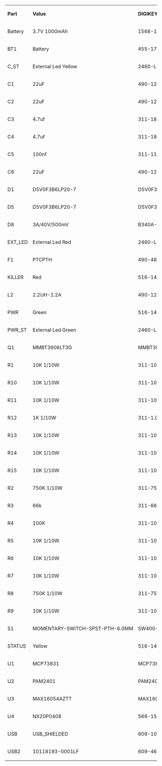 <table border="0" cellspacing="0" cellpadding="0" width="872">
    <tbody>
        <tr>
            <td width="59" nowrap="" valign="bottom">
                <p>
                    <strong>Part</strong>
                </p>
            </td>
            <td width="259" nowrap="" valign="bottom">
                <p>
                    <strong>Value</strong>
                </p>
            </td>
            <td width="175" nowrap="" valign="bottom">
                <p>
                    <strong>DIGIKEY</strong>
                </p>
            </td>
            <td width="155" nowrap="" valign="bottom">
                <p>
                    <strong>MPN</strong>
                </p>
            </td>
            <td width="196" nowrap="" valign="bottom">
                <p>
                    <strong>Package</strong>
                </p>
            </td>
            <td width="29" nowrap="" valign="bottom">
                <p>
                    <strong>Qty</strong>
                </p>
            </td>
        </tr>
        <tr>
            <td width="59" nowrap="" valign="bottom">
                <p>
                    Battery
                </p>
            </td>
            <td width="259" nowrap="" valign="bottom">
                <p>
                    3.7V 1000mAh
                </p>
            </td>
            <td width="175" nowrap="" valign="bottom">
                <p>
                    1568-1492-ND
                </p>
            </td>
            <td width="155" nowrap="" valign="bottom">
                <p>
                    PRT-13813
                </p>
            </td>
            <td width="196" nowrap="" valign="bottom">
            </td>
            <td width="29" nowrap="" valign="bottom">
                <p align="right">
                    1
                </p>
            </td>
        </tr>
        <tr>
            <td width="59" nowrap="" valign="bottom">
                <p>
                    BT1
                </p>
            </td>
            <td width="259" nowrap="" valign="bottom">
                <p>
                    Battery
                </p>
            </td>
            <td width="175" nowrap="" valign="bottom">
                <p>
                    455-1749-1-ND
                </p>
            </td>
            <td width="155" nowrap="" valign="bottom">
                <p>
                    S2B-PH-SM4-TB(LF)(SN)
                </p>
            </td>
            <td width="196" nowrap="" valign="bottom">
                <p>
                    SON65P200X200X63-7N
                </p>
            </td>
            <td width="29" nowrap="" valign="bottom">
                <p align="right">
                    1
                </p>
            </td>
        </tr>
        <tr>
            <td width="59" nowrap="" valign="bottom">
                <p>
                    C_ST
                </p>
            </td>
            <td width="259" nowrap="" valign="bottom">
                <p>
                    External Led Yellow
                </p>
            </td>
            <td width="175" nowrap="" valign="bottom">
                <p>
                    2460-L314YD-ND
                </p>
            </td>
            <td width="155" nowrap="" valign="bottom">
                <p>
                    L314YD
                </p>
            </td>
            <td width="196" nowrap="" valign="bottom">
            </td>
            <td width="29" nowrap="" valign="bottom">
                <p align="right">
                    1
                </p>
            </td>
        </tr>
        <tr>
            <td width="59" nowrap="" valign="bottom">
                <p>
                    C1
                </p>
            </td>
            <td width="259" nowrap="" valign="bottom">
                <p>
                    22uF
                </p>
            </td>
            <td width="175" nowrap="" valign="bottom">
                <p>
                    490-12763-1-ND
                </p>
            </td>
            <td width="155" nowrap="" valign="bottom">
                <p>
                    GRM319R61C226ME15D
                </p>
            </td>
            <td width="196" nowrap="" valign="bottom">
                <p>
                    C1206
                </p>
            </td>
            <td width="29" nowrap="" valign="bottom">
                <p align="right">
                    1
                </p>
            </td>
        </tr>
        <tr>
            <td width="59" nowrap="" valign="bottom">
                <p>
                    C2
                </p>
            </td>
            <td width="259" nowrap="" valign="bottom">
                <p>
                    22uF
                </p>
            </td>
            <td width="175" nowrap="" valign="bottom">
                <p>
                    490-12763-1-ND
                </p>
            </td>
            <td width="155" nowrap="" valign="bottom">
                <p>
                    GRM319R61C226ME15D
                </p>
            </td>
            <td width="196" nowrap="" valign="bottom">
                <p>
                    C1206
                </p>
            </td>
            <td width="29" nowrap="" valign="bottom">
                <p align="right">
                    1
                </p>
            </td>
        </tr>
        <tr>
            <td width="59" nowrap="" valign="bottom">
                <p>
                    C3
                </p>
            </td>
            <td width="259" nowrap="" valign="bottom">
                <p>
                    4.7uf
                </p>
            </td>
            <td width="175" nowrap="" valign="bottom">
                <p>
                    311-1871-1-ND
                </p>
            </td>
            <td width="155" nowrap="" valign="bottom">
                <p>
                    CC0805KKX5R8BB475
                </p>
            </td>
            <td width="196" nowrap="" valign="bottom">
                <p>
                    C0805
                </p>
            </td>
            <td width="29" nowrap="" valign="bottom">
                <p align="right">
                    1
                </p>
            </td>
        </tr>
        <tr>
            <td width="59" nowrap="" valign="bottom">
                <p>
                    C4
                </p>
            </td>
            <td width="259" nowrap="" valign="bottom">
                <p>
                    4.7uf
                </p>
            </td>
            <td width="175" nowrap="" valign="bottom">
                <p>
                    311-1871-1-ND
                </p>
            </td>
            <td width="155" nowrap="" valign="bottom">
                <p>
                    CC0805KKX5R8BB475
                </p>
            </td>
            <td width="196" nowrap="" valign="bottom">
                <p>
                    R0603
                </p>
            </td>
            <td width="29" nowrap="" valign="bottom">
                <p align="right">
                    1
                </p>
            </td>
        </tr>
        <tr>
            <td width="59" nowrap="" valign="bottom">
                <p>
                    C5
                </p>
            </td>
            <td width="259" nowrap="" valign="bottom">
                <p>
                    100nf
                </p>
            </td>
            <td width="175" nowrap="" valign="bottom">
                <p>
                    311-1140-1-ND
                </p>
            </td>
            <td width="155" nowrap="" valign="bottom">
                <p>
                    CC0805KRX7R9BB104
                </p>
            </td>
            <td width="196" nowrap="" valign="bottom">
                <p>
                    C0805
                </p>
            </td>
            <td width="29" nowrap="" valign="bottom">
                <p align="right">
                    1
                </p>
            </td>
        </tr>
        <tr>
            <td width="59" nowrap="" valign="bottom">
                <p>
                    C6
                </p>
            </td>
            <td width="259" nowrap="" valign="bottom">
                <p>
                    22uF
                </p>
            </td>
            <td width="175" nowrap="" valign="bottom">
                <p>
                    490-12763-1-ND
                </p>
            </td>
            <td width="155" nowrap="" valign="bottom">
                <p>
                    GRM319R61C226ME15D
                </p>
            </td>
            <td width="196" nowrap="" valign="bottom">
                <p>
                    SMA-DIODE
                </p>
            </td>
            <td width="29" nowrap="" valign="bottom">
                <p align="right">
                    1
                </p>
            </td>
        </tr>
        <tr>
            <td width="59" nowrap="" valign="bottom">
                <p>
                    D1
                </p>
            </td>
            <td width="259" nowrap="" valign="bottom">
                <p>
                    D5V0F3B6LP20-7
                </p>
            </td>
            <td width="175" nowrap="" valign="bottom">
                <p>
                    D5V0F3B6LP20-7DICT-ND
                </p>
            </td>
            <td width="155" nowrap="" valign="bottom">
                <p>
                    D5V0F3B6LP20-7
                </p>
            </td>
            <td width="196" nowrap="" valign="bottom">
                <p>
                    SON65P200X200X63-7N
                </p>
            </td>
            <td width="29" nowrap="" valign="bottom">
                <p align="right">
                    1
                </p>
            </td>
        </tr>
        <tr>
            <td width="59" nowrap="" valign="bottom">
                <p>
                    D5
                </p>
            </td>
            <td width="259" nowrap="" valign="bottom">
                <p>
                    D5V0F3B6LP20-7
                </p>
            </td>
            <td width="175" nowrap="" valign="bottom">
                <p>
                    D5V0F3B6LP20-7DICT-ND
                </p>
            </td>
            <td width="155" nowrap="" valign="bottom">
                <p>
                    D5V0F3B6LP20-7
                </p>
            </td>
            <td width="196" nowrap="" valign="bottom">
                <p>
                    FIDUCIAL-1X2
                </p>
            </td>
            <td width="29" nowrap="" valign="bottom">
                <p align="right">
                    1
                </p>
            </td>
        </tr>
        <tr>
            <td width="59" nowrap="" valign="bottom">
                <p>
                    D8
                </p>
            </td>
            <td width="259" nowrap="" valign="bottom">
                <p>
                    3A/40V/500mV
                </p>
            </td>
            <td width="175" nowrap="" valign="bottom">
                <p>
                    B340A-FDICT-ND
                </p>
            </td>
            <td width="155" nowrap="" valign="bottom">
                <p>
                    B340A-13-F
                </p>
            </td>
            <td width="196" nowrap="" valign="bottom">
                <p>
                    C0805
                </p>
            </td>
            <td width="29" nowrap="" valign="bottom">
                <p align="right">
                    1
                </p>
            </td>
        </tr>
        <tr>
            <td width="59" nowrap="" valign="bottom">
                <p>
                    EXT_LED
                </p>
            </td>
            <td width="259" nowrap="" valign="bottom">
                <p>
                    External Led Red
                </p>
            </td>
            <td width="175" nowrap="" valign="bottom">
                <p>
                    2460-L314ED-ND
                </p>
            </td>
            <td width="155" nowrap="" valign="bottom">
                <p>
                    L314ED
                </p>
            </td>
            <td width="196" nowrap="" valign="bottom">
            </td>
            <td width="29" nowrap="" valign="bottom">
                <p align="right">
                    1
                </p>
            </td>
        </tr>
        <tr>
            <td width="59" nowrap="" valign="bottom">
                <p>
                    F1
                </p>
            </td>
            <td width="259" nowrap="" valign="bottom">
                <p>
                    PTCPTH
                </p>
            </td>
            <td width="175" nowrap="" valign="bottom">
                <p>
                    490-4808-1-ND
                </p>
            </td>
            <td width="155" nowrap="" valign="bottom">
                <p>
                    PTGL07BB220N0B52A0
                </p>
            </td>
            <td width="196" nowrap="" valign="bottom">
                <p>
                    TACTILE_SWITCH_PTH_6.0MM
                </p>
            </td>
            <td width="29" nowrap="" valign="bottom">
                <p align="right">
                    1
                </p>
            </td>
        </tr>
        <tr>
            <td width="59" nowrap="" valign="bottom">
                <p>
                    KILLER
                </p>
            </td>
            <td width="259" nowrap="" valign="bottom">
                <p>
                    Red
                </p>
            </td>
            <td width="175" nowrap="" valign="bottom">
                <p>
                    516-1421-1-ND
                </p>
            </td>
            <td width="155" nowrap="" valign="bottom">
                <p>
                    HSMC-C190
                </p>
            </td>
            <td width="196" nowrap="" valign="bottom">
                <p>
                    BGA12N40P3X4_119X159X62N
                </p>
            </td>
            <td width="29" nowrap="" valign="bottom">
                <p align="right">
                    1
                </p>
            </td>
        </tr>
        <tr>
            <td width="59" nowrap="" valign="bottom">
                <p>
                    L2
                </p>
            </td>
            <td width="259" nowrap="" valign="bottom">
                <p>
                    2.2UH-1.2A
                </p>
            </td>
            <td width="175" nowrap="" valign="bottom">
                <p>
                    490-12072-1-ND
                </p>
            </td>
            <td width="155" nowrap="" valign="bottom">
                <p>
                    LQM2MPN2R2MG0
                </p>
            </td>
            <td width="196" nowrap="" valign="bottom">
                <p>
                    C1206
                </p>
            </td>
            <td width="29" nowrap="" valign="bottom">
                <p align="right">
                    1
                </p>
            </td>
        </tr>
        <tr>
            <td width="59" nowrap="" valign="bottom">
                <p>
                    PWR
                </p>
            </td>
            <td width="259" nowrap="" valign="bottom">
                <p>
                    Green
                </p>
            </td>
            <td width="175" nowrap="" valign="bottom">
                <p>
                    516-1425-1-ND
                </p>
            </td>
            <td width="155" nowrap="" valign="bottom">
                <p>
                    HSMG-C190
                </p>
            </td>
            <td width="196" nowrap="" valign="bottom">
                <p>
                    FIDUCIAL-1X2
                </p>
            </td>
            <td width="29" nowrap="" valign="bottom">
                <p align="right">
                    1
                </p>
            </td>
        </tr>
        <tr>
            <td width="59" nowrap="" valign="bottom">
                <p>
                    PWR_ST
                </p>
            </td>
            <td width="259" nowrap="" valign="bottom">
                <p>
                    External Led Green
                </p>
            </td>
            <td width="175" nowrap="" valign="bottom">
                <p>
                    2460-L314GT-ND
                </p>
            </td>
            <td width="155" nowrap="" valign="bottom">
                <p>
                    L314GT
                </p>
            </td>
            <td width="196" nowrap="" valign="bottom">
            </td>
            <td width="29" nowrap="" valign="bottom">
                <p align="right">
                    1
                </p>
            </td>
        </tr>
        <tr>
            <td width="59" nowrap="" valign="bottom">
                <p>
                    Q1
                </p>
            </td>
            <td width="259" nowrap="" valign="bottom">
                <p>
                    MMBT3906LT3G
                </p>
            </td>
            <td width="175" nowrap="" valign="bottom">
                <p>
                    MMBT3906LT3GOSCT-ND
                </p>
            </td>
            <td width="155" nowrap="" valign="bottom">
                <p>
                    MMBT3906LT3G
                </p>
            </td>
            <td width="196" nowrap="" valign="bottom">
                <p>
                    0603-LED-ALT1
                </p>
            </td>
            <td width="29" nowrap="" valign="bottom">
                <p align="right">
                    1
                </p>
            </td>
        </tr>
        <tr>
            <td width="59" nowrap="" valign="bottom">
                <p>
                    R1
                </p>
            </td>
            <td width="259" nowrap="" valign="bottom">
                <p>
                    10K 1/10W
                </p>
            </td>
            <td width="175" nowrap="" valign="bottom">
                <p>
                    311-10KGRCT-ND
                </p>
            </td>
            <td width="155" nowrap="" valign="bottom">
                <p>
                    RC0603JR-0710KL
                </p>
            </td>
            <td width="196" nowrap="" valign="bottom">
                <p>
                    R0603
                </p>
            </td>
            <td width="29" nowrap="" valign="bottom">
                <p align="right">
                    1
                </p>
            </td>
        </tr>
        <tr>
            <td width="59" nowrap="" valign="bottom">
                <p>
                    R10
                </p>
            </td>
            <td width="259" nowrap="" valign="bottom">
                <p>
                    10K 1/10W
                </p>
            </td>
            <td width="175" nowrap="" valign="bottom">
                <p>
                    311-10KGRCT-ND
                </p>
            </td>
            <td width="155" nowrap="" valign="bottom">
                <p>
                    RC0603JR-0710KL
                </p>
            </td>
            <td width="196" nowrap="" valign="bottom">
                <p>
                    R0603
                </p>
            </td>
            <td width="29" nowrap="" valign="bottom">
                <p align="right">
                    1
                </p>
            </td>
        </tr>
        <tr>
            <td width="59" nowrap="" valign="bottom">
                <p>
                    R11
                </p>
            </td>
            <td width="259" nowrap="" valign="bottom">
                <p>
                    10K 1/10W
                </p>
            </td>
            <td width="175" nowrap="" valign="bottom">
                <p>
                    311-10KGRCT-ND
                </p>
            </td>
            <td width="155" nowrap="" valign="bottom">
                <p>
                    RC0603JR-0710KL
                </p>
            </td>
            <td width="196" nowrap="" valign="bottom">
                <p>
                    R0603
                </p>
            </td>
            <td width="29" nowrap="" valign="bottom">
                <p align="right">
                    1
                </p>
            </td>
        </tr>
        <tr>
            <td width="59" nowrap="" valign="bottom">
                <p>
                    R12
                </p>
            </td>
            <td width="259" nowrap="" valign="bottom">
                <p>
                    1K 1/10W
                </p>
            </td>
            <td width="175" nowrap="" valign="bottom">
                <p>
                    311-1.0KGRCT-ND
                </p>
            </td>
            <td width="155" nowrap="" valign="bottom">
                <p>
                    RC0603JR-071KL
                </p>
            </td>
            <td width="196" nowrap="" valign="bottom">
                <p>
                    L0805
                </p>
            </td>
            <td width="29" nowrap="" valign="bottom">
                <p align="right">
                    1
                </p>
            </td>
        </tr>
        <tr>
            <td width="59" nowrap="" valign="bottom">
                <p>
                    R13
                </p>
            </td>
            <td width="259" nowrap="" valign="bottom">
                <p>
                    10K 1/10W
                </p>
            </td>
            <td width="175" nowrap="" valign="bottom">
                <p>
                    311-10KGRCT-ND
                </p>
            </td>
            <td width="155" nowrap="" valign="bottom">
                <p>
                    RC0603JR-0710KL
                </p>
            </td>
            <td width="196" nowrap="" valign="bottom">
                <p>
                    R0603
                </p>
            </td>
            <td width="29" nowrap="" valign="bottom">
                <p align="right">
                    1
                </p>
            </td>
        </tr>
        <tr>
            <td width="59" nowrap="" valign="bottom">
                <p>
                    R14
                </p>
            </td>
            <td width="259" nowrap="" valign="bottom">
                <p>
                    10K 1/10W
                </p>
            </td>
            <td width="175" nowrap="" valign="bottom">
                <p>
                    311-10KGRCT-ND
                </p>
            </td>
            <td width="155" nowrap="" valign="bottom">
                <p>
                    RC0603JR-0710KL
                </p>
            </td>
            <td width="196" nowrap="" valign="bottom">
                <p>
                    R0603
                </p>
            </td>
            <td width="29" nowrap="" valign="bottom">
                <p align="right">
                    1
                </p>
            </td>
        </tr>
        <tr>
            <td width="59" nowrap="" valign="bottom">
                <p>
                    R15
                </p>
            </td>
            <td width="259" nowrap="" valign="bottom">
                <p>
                    10K 1/10W
                </p>
            </td>
            <td width="175" nowrap="" valign="bottom">
                <p>
                    311-10KGRCT-ND
                </p>
            </td>
            <td width="155" nowrap="" valign="bottom">
                <p>
                    RC0603JR-0710KL
                </p>
            </td>
            <td width="196" nowrap="" valign="bottom">
                <p>
                    R0603
                </p>
            </td>
            <td width="29" nowrap="" valign="bottom">
                <p align="right">
                    1
                </p>
            </td>
        </tr>
        <tr>
            <td width="59" nowrap="" valign="bottom">
                <p>
                    R2
                </p>
            </td>
            <td width="259" nowrap="" valign="bottom">
                <p>
                    750K 1/10W
                </p>
            </td>
            <td width="175" nowrap="" valign="bottom">
                <p>
                    311-750KHRCT-ND
                </p>
            </td>
            <td width="155" nowrap="" valign="bottom">
                <p>
                    RC0603FR-07750KL
                </p>
            </td>
            <td width="196" nowrap="" valign="bottom">
                <p>
                    R0603
                </p>
            </td>
            <td width="29" nowrap="" valign="bottom">
                <p align="right">
                    1
                </p>
            </td>
        </tr>
        <tr>
            <td width="59" nowrap="" valign="bottom">
                <p>
                    R3
                </p>
            </td>
            <td width="259" nowrap="" valign="bottom">
                <p>
                    66k
                </p>
            </td>
            <td width="175" nowrap="" valign="bottom">
                <p>
                    311-66.5KHRCT-ND
                </p>
            </td>
            <td width="155" nowrap="" valign="bottom">
                <p>
                    RC0603FR-0766K5L
                </p>
            </td>
            <td width="196" nowrap="" valign="bottom">
                <p>
                    R0603
                </p>
            </td>
            <td width="29" nowrap="" valign="bottom">
                <p align="right">
                    1
                </p>
            </td>
        </tr>
        <tr>
            <td width="59" nowrap="" valign="bottom">
                <p>
                    R4
                </p>
            </td>
            <td width="259" nowrap="" valign="bottom">
                <p>
                    100K
                </p>
            </td>
            <td width="175" nowrap="" valign="bottom">
                <p>
                    311-100KHRCT-ND
                </p>
            </td>
            <td width="155" nowrap="" valign="bottom">
                <p>
                    RC0603FR-07100KL
                </p>
            </td>
            <td width="196" nowrap="" valign="bottom">
                <p>
                    R0603
                </p>
            </td>
            <td width="29" nowrap="" valign="bottom">
                <p align="right">
                    1
                </p>
            </td>
        </tr>
        <tr>
            <td width="59" nowrap="" valign="bottom">
                <p>
                    R5
                </p>
            </td>
            <td width="259" nowrap="" valign="bottom">
                <p>
                    10K 1/10W
                </p>
            </td>
            <td width="175" nowrap="" valign="bottom">
                <p>
                    311-10KGRCT-ND
                </p>
            </td>
            <td width="155" nowrap="" valign="bottom">
                <p>
                    RC0603JR-0710KL
                </p>
            </td>
            <td width="196" nowrap="" valign="bottom">
                <p>
                    R0603
                </p>
            </td>
            <td width="29" nowrap="" valign="bottom">
                <p align="right">
                    1
                </p>
            </td>
        </tr>
        <tr>
            <td width="59" nowrap="" valign="bottom">
                <p>
                    R6
                </p>
            </td>
            <td width="259" nowrap="" valign="bottom">
                <p>
                    10K 1/10W
                </p>
            </td>
            <td width="175" nowrap="" valign="bottom">
                <p>
                    311-10KGRCT-ND
                </p>
            </td>
            <td width="155" nowrap="" valign="bottom">
                <p>
                    RC0603JR-0710KL
                </p>
            </td>
            <td width="196" nowrap="" valign="bottom">
                <p>
                    R0603
                </p>
            </td>
            <td width="29" nowrap="" valign="bottom">
                <p align="right">
                    1
                </p>
            </td>
        </tr>
        <tr>
            <td width="59" nowrap="" valign="bottom">
                <p>
                    R7
                </p>
            </td>
            <td width="259" nowrap="" valign="bottom">
                <p>
                    10K 1/10W
                </p>
            </td>
            <td width="175" nowrap="" valign="bottom">
                <p>
                    311-10KGRCT-ND
                </p>
            </td>
            <td width="155" nowrap="" valign="bottom">
                <p>
                    RC0603JR-0710KL
                </p>
            </td>
            <td width="196" nowrap="" valign="bottom">
                <p>
                    R0603
                </p>
            </td>
            <td width="29" nowrap="" valign="bottom">
                <p align="right">
                    1
                </p>
            </td>
        </tr>
        <tr>
            <td width="59" nowrap="" valign="bottom">
                <p>
                    R8
                </p>
            </td>
            <td width="259" nowrap="" valign="bottom">
                <p>
                    750K 1/10W
                </p>
            </td>
            <td width="175" nowrap="" valign="bottom">
                <p>
                    311-750KGRCT-ND
                </p>
            </td>
            <td width="155" nowrap="" valign="bottom">
                <p>
                    RC0603JR-07750KL
                </p>
            </td>
            <td width="196" nowrap="" valign="bottom">
                <p>
                    JST-2-SMD
                </p>
            </td>
            <td width="29" nowrap="" valign="bottom">
                <p align="right">
                    1
                </p>
            </td>
        </tr>
        <tr>
            <td width="59" nowrap="" valign="bottom">
                <p>
                    R9
                </p>
            </td>
            <td width="259" nowrap="" valign="bottom">
                <p>
                    10K 1/10W
                </p>
            </td>
            <td width="175" nowrap="" valign="bottom">
                <p>
                    311-10KGRCT-ND
                </p>
            </td>
            <td width="155" nowrap="" valign="bottom">
                <p>
                    RC0603JR-0710KL
                </p>
            </td>
            <td width="196" nowrap="" valign="bottom">
                <p>
                    R0603
                </p>
            </td>
            <td width="29" nowrap="" valign="bottom">
                <p align="right">
                    1
                </p>
            </td>
        </tr>
        <tr>
            <td width="59" nowrap="" valign="bottom">
                <p>
                    S1
                </p>
            </td>
            <td width="259" nowrap="" valign="bottom">
                <p>
                    MOMENTARY-SWITCH-SPST-PTH-6.0MM
                </p>
            </td>
            <td width="175" nowrap="" valign="bottom">
                <p>
                    SW400-ND
                </p>
            </td>
            <td width="155" nowrap="" valign="bottom">
                <p>
                    B3F-1000
                </p>
            </td>
            <td width="196" nowrap="" valign="bottom">
                <p>
                    SOT95P275X110-6N
                </p>
            </td>
            <td width="29" nowrap="" valign="bottom">
                <p align="right">
                    1
                </p>
            </td>
        </tr>
        <tr>
            <td width="59" nowrap="" valign="bottom">
                <p>
                    STATUS
                </p>
            </td>
            <td width="259" nowrap="" valign="bottom">
                <p>
                    Yellow
                </p>
            </td>
            <td width="175" nowrap="" valign="bottom">
                <p>
                    516-1424-1-ND
                </p>
            </td>
            <td width="155" nowrap="" valign="bottom">
                <p>
                    HSMY-C190
                </p>
            </td>
            <td width="196" nowrap="" valign="bottom">
            </td>
            <td width="29" nowrap="" valign="bottom">
                <p align="right">
                    1
                </p>
            </td>
        </tr>
        <tr>
            <td width="59" nowrap="" valign="bottom">
                <p>
                    U1
                </p>
            </td>
            <td width="259" nowrap="" valign="bottom">
                <p>
                    MCP73831
                </p>
            </td>
            <td width="175" nowrap="" valign="bottom">
                <p>
                    MCP73831T-2ACI/OTCT-ND
                </p>
            </td>
            <td width="155" nowrap="" valign="bottom">
                <p>
                    MCP73831T-2ACI/OT
                </p>
            </td>
            <td width="196" nowrap="" valign="bottom">
                <p>
                    FIDUCIAL-1X2
                </p>
            </td>
            <td width="29" nowrap="" valign="bottom">
                <p align="right">
                    1
                </p>
            </td>
        </tr>
        <tr>
            <td width="59" nowrap="" valign="bottom">
                <p>
                    U2
                </p>
            </td>
            <td width="259" nowrap="" valign="bottom">
                <p>
                    PAM2401
                </p>
            </td>
            <td width="175" nowrap="" valign="bottom">
                <p>
                    PAM2401SCADJDICT-ND
                </p>
            </td>
            <td width="155" nowrap="" valign="bottom">
                <p>
                    PAM2401SCADJ
                </p>
            </td>
            <td width="196" nowrap="" valign="bottom">
                <p>
                    SOT-23
                </p>
            </td>
            <td width="29" nowrap="" valign="bottom">
                <p align="right">
                    1
                </p>
            </td>
        </tr>
        <tr>
            <td width="59" nowrap="" valign="bottom">
                <p>
                    U3
                </p>
            </td>
            <td width="259" nowrap="" valign="bottom">
                <p>
                    MAX16054AZTT
                </p>
            </td>
            <td width="175" nowrap="" valign="bottom">
                <p>
                    MAX16054AZT+TCT-ND
                </p>
            </td>
            <td width="155" nowrap="" valign="bottom">
                <p>
                    MAX16054AZT+T
                </p>
            </td>
            <td width="196" nowrap="" valign="bottom">
                <p>
                    FIDUCIAL-1X2
                </p>
            </td>
            <td width="29" nowrap="" valign="bottom">
                <p align="right">
                    1
                </p>
            </td>
        </tr>
        <tr>
            <td width="59" nowrap="" valign="bottom">
                <p>
                    U4
                </p>
            </td>
            <td width="259" nowrap="" valign="bottom">
                <p>
                    NX20P0408
                </p>
            </td>
            <td width="175" nowrap="" valign="bottom">
                <p>
                    568-15317-1-ND
                </p>
            </td>
            <td width="155" nowrap="" valign="bottom">
                <p>
                    NX20P0408UKZ
                </p>
            </td>
            <td width="196" nowrap="" valign="bottom">
                <p>
                    SOT23-5
                </p>
            </td>
            <td width="29" nowrap="" valign="bottom">
                <p align="right">
                    1
                </p>
            </td>
        </tr>
        <tr>
            <td width="59" nowrap="" valign="bottom">
                <p>
                    USB
                </p>
            </td>
            <td width="259" nowrap="" valign="bottom">
                <p>
                    USB_SHIELDED
                </p>
            </td>
            <td width="175" nowrap="" valign="bottom">
                <p>
                    609-1045-ND
                </p>
            </td>
            <td width="155" nowrap="" valign="bottom">
                <p>
                    87520-0010BLF
                </p>
            </td>
            <td width="196" nowrap="" valign="bottom">
                <p>
                    PTC
                </p>
            </td>
            <td width="29" nowrap="" valign="bottom">
                <p align="right">
                    1
                </p>
            </td>
        </tr>
        <tr>
            <td width="59" nowrap="" valign="bottom">
                <p>
                    USB2
                </p>
            </td>
            <td width="259" nowrap="" valign="bottom">
                <p>
                    10118193-0001LF
                </p>
            </td>
            <td width="175" nowrap="" valign="bottom">
                <p>
                    609-4616-1-ND
                </p>
            </td>
            <td width="155" nowrap="" valign="bottom">
                <p>
                    10118193-0001LF
                </p>
            </td>
            <td width="196" nowrap="" valign="bottom">
                <p>
                    MICRO-USB5+6P-SMD-0.65-B
                </p>
            </td>
            <td width="29" nowrap="" valign="bottom">
                <p align="right">
                    1
                </p>
            </td>
        </tr>
    </tbody>
</table>
